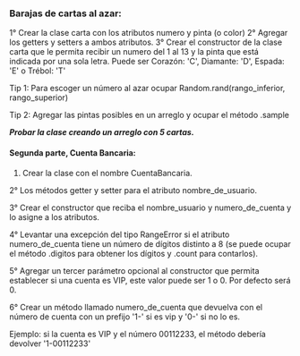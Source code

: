 ### Barajas de cartas al azar:

1° Crear la clase carta con los atributos numero y pinta (o color)
2° Agregar los getters y setters a ambos atributos.
3° Crear el constructor de la clase carta que le permita recibir un numero del 1 al 13 y la pinta que
está indicada por una sola letra. Puede ser Corazón: 'C', Diamante: 'D', Espada: 'E' o Trébol:
'T'

Tip 1: Para escoger un número al azar ocupar Random.rand(rango_inferior,
rango_superior)

Tip 2: Agregar las pintas posibles en un arreglo y ocupar el método .sample

***Probar la clase creando un arreglo con 5 cartas.***

#### Segunda parte, Cuenta Bancaria:

1. Crear la clase con el nombre CuentaBancaria.

2° Los métodos getter y setter para el atributo nombre_de_usuario.

3° Crear el constructor que reciba el nombre_usuario y numero_de_cuenta y lo asigne a los
atributos.

4° Levantar una excepción del tipo RangeError si el atributo numero_de_cuenta tiene un número
de dígitos distinto a 8 (se puede ocupar el método .digitos para obtener los dígitos y .count para
contarlos).

5° Agregar un tercer parámetro opcional al constructor que permita establecer si una cuenta es VIP, este valor puede ser 1 o 0. Por defecto será 0.

6° Crear un método llamado numero_de_cuenta que devuelva con el número de cuenta con un
prefijo '1-' si es vip y '0-' si no lo es. 

Ejemplo: si la cuenta es VIP y el número 00112233, el
método debería devolver '1-00112233'
